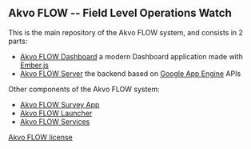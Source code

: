 ## Akvo FLOW -- Field Level Operations Watch

This is the main repository of the Akvo FLOW system, and consists in 2 parts:

* [Akvo FLOW Dashboard](https://github.com/akvo/akvo-flow/tree/master/Dashboard) a modern Dashboard application made with [Ember.js](http://emberjs.com/)
* [Akvo FLOW Server](https://github.com/akvo/akvo-flow/tree/master/GAE) the backend based on [Google App Engine](https://developers.google.com/appengine/docs/java/) APIs


Other components of the Akvo FLOW system:

* [Akvo FLOW Survey App](https://github.com/akvo/akvo-flow-mobile/tree/master/survey)
* [Akvo FLOW Launcher](https://github.com/akvo/akvo-flow-mobile/tree/master/launcher)
* [Akvo FLOW Services](https://github.com/akvo/akvo-flow-services)

[Akvo FLOW license](https://github.com/akvo/akvo-flow/blob/master/LICENSE.md)
